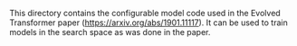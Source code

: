 This directory contains the configurable model code used in the Evolved
Transformer paper (https://arxiv.org/abs/1901.11117). It can be used to train
models in the search space as was done in the paper.
